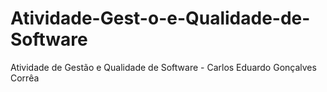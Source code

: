 # Atividade-Gest-o-e-Qualidade-de-Software
Atividade de Gestão e Qualidade de Software - Carlos Eduardo Gonçalves Corrêa
